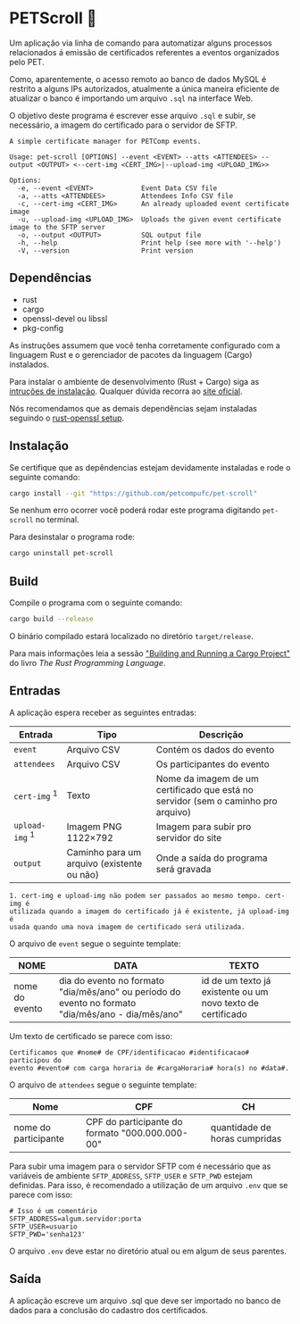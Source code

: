 # PETScroll :scroll:
Um aplicação via linha de comando para automatizar alguns processos
relacionados á emissão de certificados referentes a eventos organizados pelo
PET.

Como, aparentemente, o acesso remoto ao banco de dados MySQL é restrito a alguns
IPs autorizados, atualmente a única maneira eficiente de atualizar o banco 
é importando um arquivo `.sql` na interface Web.

O objetivo deste programa é escrever esse arquivo `.sql` e subir, se necessário,
a imagem do certificado para o servidor de SFTP.

```
A simple certificate manager for PETComp events.

Usage: pet-scroll [OPTIONS] --event <EVENT> --atts <ATTENDEES> --output <OUTPUT> <--cert-img <CERT_IMG>|--upload-img <UPLOAD_IMG>>

Options:
  -e, --event <EVENT>            Event Data CSV file
  -a, --atts <ATTENDEES>         Attendees Info CSV file
  -c, --cert-img <CERT_IMG>      An already uploaded event certificate image
  -u, --upload-img <UPLOAD_IMG>  Uploads the given event certificate image to the SFTP server
  -o, --output <OUTPUT>          SQL output file
  -h, --help                     Print help (see more with '--help')
  -V, --version                  Print version
```

## Dependências
- rust
- cargo
- openssl-devel ou libssl
- pkg-config

As instruções assumem que você tenha corretamente configurado com a linguagem 
Rust e o gerenciador de pacotes da linguagem (Cargo) instalados.

Para instalar o ambiente de desenvolvimento (Rust + Cargo) siga as [intruções
de instalação](https://www.rust-lang.org/tools/install).
Qualquer dúvida recorra ao [site oficial](https://www.rust-lang.org/).

Nós recomendamos que as demais dependências sejam instaladas seguindo o
[rust-openssl setup](https://docs.rs/openssl/latest/openssl/#automatic).

## Instalação
Se certifique que as depêndencias estejam devidamente instaladas e rode o
seguinte comando:

```bash
cargo install --git "https://github.com/petcompufc/pet-scroll"
```

Se nenhum erro ocorrer você poderá rodar este programa digitando `pet-scroll`
no terminal.

Para desinstalar o programa rode:
```bash
cargo uninstall pet-scroll
```

## Build
Compile o programa com o seguinte comando:

```bash
cargo build --release
```

O binário compilado estará localizado no diretório `target/release`.

Para mais informações leia a sessão
["Building and Running a Cargo Project"](https://doc.rust-lang.org/stable/book/ch01-03-hello-cargo.html#building-and-running-a-cargo-project) do livro _The Rust Programming Language_.

## Entradas
A aplicação espera receber as seguintes entradas:

| Entrada    | Tipo    | Descrição    |
|---------------- | --------------- | --------------- |
| `event`    | Arquivo CSV    | Contém os dados do evento |
| `attendees`    | Arquivo CSV | Os participantes do evento |
| `cert-img` <sup>1</sup> | Texto | Nome da imagem de um certificado que está no servidor (sem o caminho pro arquivo) |
| `upload-img` <sup>1</sup> | Imagem PNG 1122×792 | Imagem para subir pro servidor do site |
| `output` | Caminho para um arquivo (existente ou não) | Onde a saída do programa será gravada |

```
1. cert-img e upload-img não podem ser passados ao mesmo tempo. cert-img é
utilizada quando a imagem do certificado já é existente, já upload-img é 
usada quando uma nova imagem de certificado será utilizada.
```

O arquivo de `event` segue o seguinte template:

| NOME | DATA | TEXTO |
| --- | --- | --- |
| nome do evento | dia do evento no formato "dia/mês/ano" ou período do evento no formato "dia/mês/ano - dia/mês/ano" | id de um texto já existente ou um novo texto de certificado |

Um texto de certificado se parece com isso:

```
Certificamos que #nome# de CPF/identificacao #identificacao# participou do 
evento #evento# com carga horaria de #cargaHoraria# hora(s) no #data#.
```


O arquivo de `attendees` segue o seguinte template:

| Nome    | CPF    | CH    |
|---------------- | --------------- | --------------- |
| nome do participante | CPF do participante do formato "000.000.000-00" | quantidade de horas cumpridas |

Para subir uma imagem para o servidor SFTP com é necessário que as variáveis
de ambiente `SFTP_ADDRESS`, `SFTP_USER` e `SFTP_PWD` estejam definidas. Para isso,
é recomendado a utilização de um arquivo `.env` que se parece com isso:

```env
# Isso é um comentário
SFTP_ADDRESS=algum.servidor:porta
SFTP_USER=usuario
SFTP_PWD='senha123'
```

O arquivo `.env` deve estar no diretório atual ou em algum de seus parentes.

## Saída
A aplicação escreve um arquivo .sql que deve ser importado no banco de dados
para a conclusão do cadastro dos certificados.
